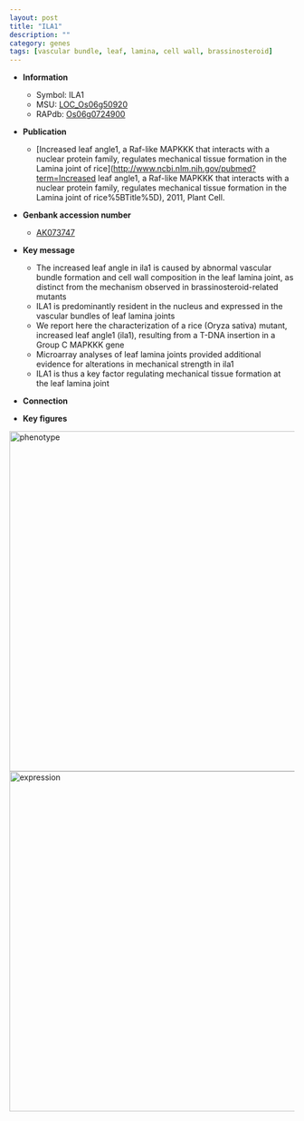 ```yaml
---
layout: post
title: "ILA1"
description: ""
category: genes
tags: [vascular bundle, leaf, lamina, cell wall, brassinosteroid]
---
```


* **Information**  
    + Symbol: ILA1  
    + MSU: [LOC_Os06g50920](http://rice.plantbiology.msu.edu/cgi-bin/ORF_infopage.cgi?orf=LOC_Os06g50920)  
    + RAPdb: [Os06g0724900](http://rapdb.dna.affrc.go.jp/viewer/gbrowse_details/irgsp1?name=Os06g0724900)  

* **Publication**  
    + [Increased leaf angle1, a Raf-like MAPKKK that interacts with a nuclear protein family, regulates mechanical tissue formation in the Lamina joint of rice](http://www.ncbi.nlm.nih.gov/pubmed?term=Increased leaf angle1, a Raf-like MAPKKK that interacts with a nuclear protein family, regulates mechanical tissue formation in the Lamina joint of rice%5BTitle%5D), 2011, Plant Cell.

* **Genbank accession number**  
    + [AK073747](http://www.ncbi.nlm.nih.gov/nuccore/AK073747)

* **Key message**  
    + The increased leaf angle in ila1 is caused by abnormal vascular bundle formation and cell wall composition in the leaf lamina joint, as distinct from the mechanism observed in brassinosteroid-related mutants
    + ILA1 is predominantly resident in the nucleus and expressed in the vascular bundles of leaf lamina joints
    + We report here the characterization of a rice (Oryza sativa) mutant, increased leaf angle1 (ila1), resulting from a T-DNA insertion in a Group C MAPKKK gene
    + Microarray analyses of leaf lamina joints provided additional evidence for alterations in mechanical strength in ila1
    + ILA1 is thus a key factor regulating mechanical tissue formation at the leaf lamina joint

* **Connection**  

* **Key figures**  
<img src="https://funricegenes.github.io/images/ILA1.pheno.png" alt="phenotype"  style="width: 600px;"/>

<img src="https://funricegenes.github.io/images/ILA1.exp.png" alt="expression"  style="width: 600px;"/>


